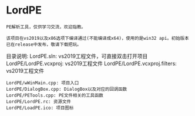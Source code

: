 # LordPE
	PE解析工具，仅供学习交流，欢迎指教。

	该项目在vs2019以及x86选项下编译通过(不能编译成x64)，使用的是win32 api。初始版本已在release中发布，敬请下载把玩。


目录说明:
	LordPE.sln: vs2019工程文件，可直接双击打开项目
	LordPE/LordPE.vcxproj: vs2019工程文件
	LordPE/LordPE.vcxproj.filters: vs2019工程文件

	LordPE/wWinMain.cpp: 项目入口
	LordPE/DialogBox.cpp: DialogBox以及对应的回调函数
	LordPE/PETools.cpp: PE文件相关的工具函数
	LordPE/LordPE.rc: 资源文件
	LordPE/LoadPE.ico: 项目图标
